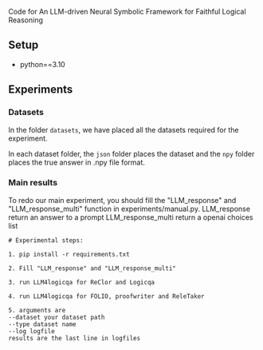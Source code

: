 Code for An LLM-driven Neural Symbolic Framework for Faithful Logical Reasoning

## Setup
* python==3.10


## Experiments
### Datasets
In the folder ``datasets``, we have placed all the datasets required for the experiment.

In each dataset folder, the ``json`` folder places the dataset and the ``npy`` folder places the true answer in .npy file format.


### Main results
To redo our main experiment, you should fill the "LLM_response" and "LLM_response_multi" function in experiments/manual.py. 
LLM_response return an answer to a prompt
LLM_response_multi return a openai choices list


```
# Experimental steps:

1. pip install -r requirements.txt

2. Fill "LLM_response" and "LLM_response_multi"

3. run LLM4logicqa for ReClor and Logicqa

4. run LLM4logicqa for FOLIO, proofwriter and ReleTaker

5. arguments are 
--dataset your dataset path
--type dataset name
--log logfile
results are the last line in logfiles
```